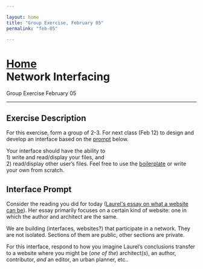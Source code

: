 ```yaml
---

layout: home
title: "Group Exercise, February 05"
permalink: "feb-05"

---
```



# [Home](/)<br>Network Interfacing

Group Exercise February 05

<hr>

## Exercise Description
For this exercise, form a group of 2-3. For next class (Feb 12) to design and develop an interface based on the [prompt](#interface-prompt) below.

Your interface should have the ability to<br>1) write and read/display your files, and<br>2) read/display other user&rsquo;s files. Feel free to use the [boilerplate](https://github.com/leigler/ni-boilerplate) or write your own from scratch. 

## Interface Prompt

Consider the reading you did for today ([Laurel's essay on what a website can be](https://thecreativeindependent.com/people/laurel-schwulst-my-website-is-a-shifting-house-next-to-a-river-of-knowledge-what-could-yours-be/)). Her essay primarily focuses on a certain kind of website: one in which the author and architect are the same.

We are building (interfaces, websites?) that participate in a network. They are not isolated. Sections of them are public, other sections are private. 

For this interface, respond to how you imagine Laurel&rsquo;s conclusions transfer to a website where you might be (*one of the*) architect(*s*), an author, contributor, *and* an editor, an urban planner, etc..


